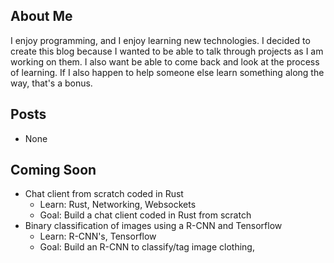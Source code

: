 ## About Me
I enjoy programming, and I enjoy learning new technologies. I decided to create this blog because I wanted to be able to talk through projects as I am working on them. I also want be able to come back and look at the process of learning. If I also happen to help someone else learn something along the way, that's a bonus.

## Posts
* None

## Coming Soon
* Chat client from scratch coded in Rust
    * Learn: Rust, Networking, Websockets
    * Goal: Build a chat client coded in Rust from scratch
* Binary classification of images using a R-CNN and Tensorflow
    * Learn: R-CNN's, Tensorflow
    * Goal: Build an R-CNN to classify/tag image clothing,
